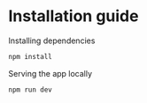 # Installation guide
Installing dependencies
```bash
npm install
```
Serving the app locally
```bash
npm run dev
```
